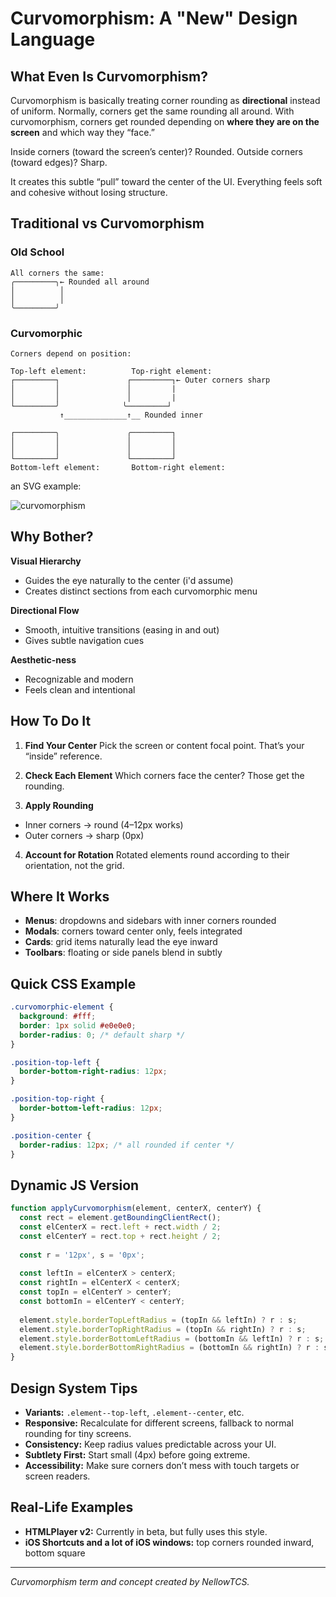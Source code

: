# Curvomorphism: A "New" Design Language

## What Even Is Curvomorphism?

Curvomorphism is basically treating corner rounding as **directional** instead of uniform. Normally, corners get the same rounding all around. With curvomorphism, corners get rounded depending on **where they are on the screen** and which way they “face.”

Inside corners (toward the screen’s center)? Rounded.
Outside corners (toward edges)? Sharp.

It creates this subtle “pull” toward the center of the UI. Everything feels soft and cohesive without losing structure.

## Traditional vs Curvomorphism

### Old School

```
All corners the same:
╭─────────╮← Rounded all around
│          │
│          │
╰─────────╯
```

### Curvomorphic

```
Corners depend on position:

Top-left element:          Top-right element:
┌─────────┐               ┌─────────┐← Outer corners sharp
│         │               │         |  
│         │               │         |
└─────────╯              ╰─────────┘
           ↑______________↑__ Rounded inner
            
┌─────────╮               ╭─────────┐
│         │               │         │
│         │               │         │
└─────────┘               └─────────┘
Bottom-left element:       Bottom-right element:
```
an SVG example:  
  
![curvomorphism](https://github.com/user-attachments/assets/23b9bc1d-12af-4868-a50e-ba244c07acda)
  
  
## Why Bother?

**Visual Hierarchy**

* Guides the eye naturally to the center (i'd assume)
* Creates distinct sections from each curvomorphic menu

**Directional Flow**

* Smooth, intuitive transitions (easing in and out)
* Gives subtle navigation cues

**Aesthetic-ness**

* Recognizable and modern
* Feels clean and intentional

## How To Do It

1. **Find Your Center**
   Pick the screen or content focal point. That’s your “inside” reference.

2. **Check Each Element**
   Which corners face the center? Those get the rounding.

3. **Apply Rounding**

* Inner corners → round (4–12px works)
* Outer corners → sharp (0px)

4. **Account for Rotation**
   Rotated elements round according to their orientation, not the grid.

## Where It Works

* **Menus**: dropdowns and sidebars with inner corners rounded
* **Modals**: corners toward center only, feels integrated
* **Cards**: grid items naturally lead the eye inward
* **Toolbars**: floating or side panels blend in subtly

## Quick CSS Example

```css
.curvomorphic-element {
  background: #fff;
  border: 1px solid #e0e0e0;
  border-radius: 0; /* default sharp */
}

.position-top-left {
  border-bottom-right-radius: 12px;
}

.position-top-right {
  border-bottom-left-radius: 12px;
}

.position-center {
  border-radius: 12px; /* all rounded if center */
}
```

## Dynamic JS Version

```javascript
function applyCurvomorphism(element, centerX, centerY) {
  const rect = element.getBoundingClientRect();
  const elCenterX = rect.left + rect.width / 2;
  const elCenterY = rect.top + rect.height / 2;
  
  const r = '12px', s = '0px';
  
  const leftIn = elCenterX > centerX;
  const rightIn = elCenterX < centerX;
  const topIn = elCenterY > centerY;
  const bottomIn = elCenterY < centerY;
  
  element.style.borderTopLeftRadius = (topIn && leftIn) ? r : s;
  element.style.borderTopRightRadius = (topIn && rightIn) ? r : s;
  element.style.borderBottomLeftRadius = (bottomIn && leftIn) ? r : s;
  element.style.borderBottomRightRadius = (bottomIn && rightIn) ? r : s;
}
```

## Design System Tips

* **Variants:** `.element--top-left`, `.element--center`, etc.
* **Responsive:** Recalculate for different screens, fallback to normal rounding for tiny screens.
* **Consistency:** Keep radius values predictable across your UI.
* **Subtlety First:** Start small (4px) before going extreme.
* **Accessibility:** Make sure corners don’t mess with touch targets or screen readers.

## Real-Life Examples

* **HTMLPlayer v2:** Currently in beta, but fully uses this style.
* **iOS Shortcuts and a lot of iOS windows:** top corners rounded inward, bottom square

---

*Curvomorphism term and concept created by NellowTCS.*
